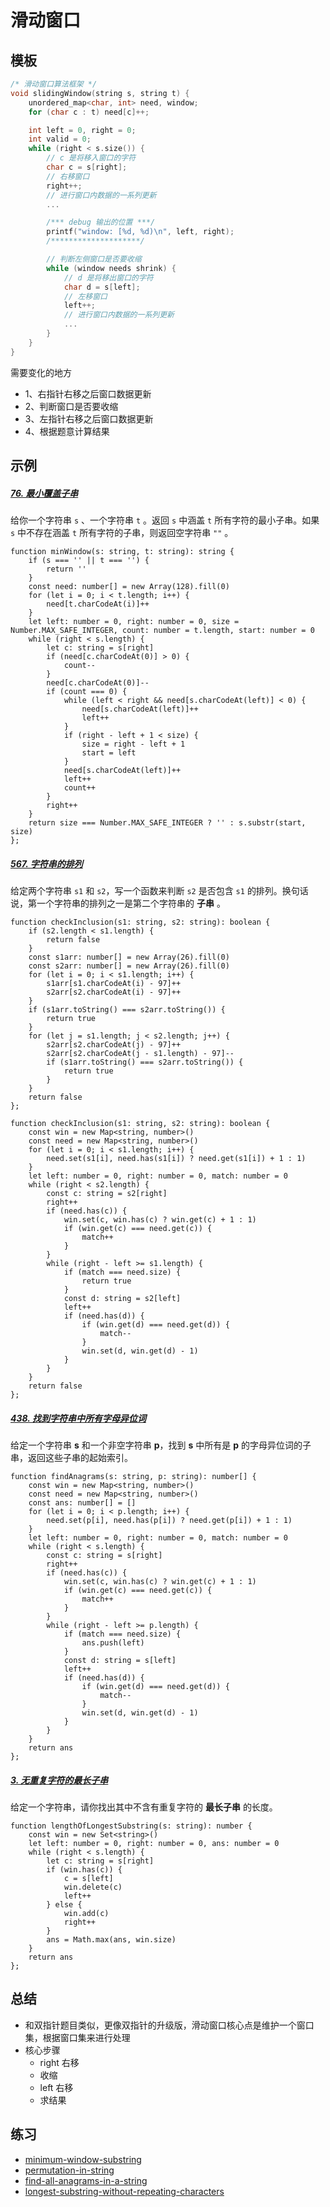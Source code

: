 # 滑动窗口

## 模板

```c++
/* 滑动窗口算法框架 */
void slidingWindow(string s, string t) {
    unordered_map<char, int> need, window;
    for (char c : t) need[c]++;

    int left = 0, right = 0;
    int valid = 0;
    while (right < s.size()) {
        // c 是将移入窗口的字符
        char c = s[right];
        // 右移窗口
        right++;
        // 进行窗口内数据的一系列更新
        ...

        /*** debug 输出的位置 ***/
        printf("window: [%d, %d)\n", left, right);
        /********************/

        // 判断左侧窗口是否要收缩
        while (window needs shrink) {
            // d 是将移出窗口的字符
            char d = s[left];
            // 左移窗口
            left++;
            // 进行窗口内数据的一系列更新
            ...
        }
    }
}
```

需要变化的地方

- 1、右指针右移之后窗口数据更新
- 2、判断窗口是否要收缩
- 3、左指针右移之后窗口数据更新
- 4、根据题意计算结果

## 示例

##### [76. 最小覆盖子串](https://leetcode-cn.com/problems/minimum-window-substring/)

给你一个字符串 `s` 、一个字符串 `t` 。返回 `s` 中涵盖 `t` 所有字符的最小子串。如果 `s` 中不存在涵盖 `t` 所有字符的子串，则返回空字符串 `""` 。

```tsx
function minWindow(s: string, t: string): string {
    if (s === '' || t === '') {
        return ''
    }
    const need: number[] = new Array(128).fill(0)
    for (let i = 0; i < t.length; i++) {
        need[t.charCodeAt(i)]++
    }
    let left: number = 0, right: number = 0, size = Number.MAX_SAFE_INTEGER, count: number = t.length, start: number = 0
    while (right < s.length) {
        let c: string = s[right]
        if (need[c.charCodeAt(0)] > 0) {
            count--
        }
        need[c.charCodeAt(0)]--
        if (count === 0) {
            while (left < right && need[s.charCodeAt(left)] < 0) {
                need[s.charCodeAt(left)]++
                left++
            }
            if (right - left + 1 < size) {
                size = right - left + 1
                start = left
            }
            need[s.charCodeAt(left)]++
            left++
            count++
        }
        right++
    }
    return size === Number.MAX_SAFE_INTEGER ? '' : s.substr(start, size)
};
```

##### [567. 字符串的排列](https://leetcode-cn.com/problems/permutation-in-string/)

给定两个字符串 `s1` 和 `s2`，写一个函数来判断 `s2` 是否包含 `s1` 的排列。换句话说，第一个字符串的排列之一是第二个字符串的 **子串** 。

```tsx
function checkInclusion(s1: string, s2: string): boolean {
    if (s2.length < s1.length) {
        return false
    }
    const s1arr: number[] = new Array(26).fill(0)
    const s2arr: number[] = new Array(26).fill(0)
    for (let i = 0; i < s1.length; i++) {
        s1arr[s1.charCodeAt(i) - 97]++
        s2arr[s2.charCodeAt(i) - 97]++
    }
    if (s1arr.toString() === s2arr.toString()) {
        return true
    }
    for (let j = s1.length; j < s2.length; j++) {
        s2arr[s2.charCodeAt(j) - 97]++
        s2arr[s2.charCodeAt(j - s1.length) - 97]--
        if (s1arr.toString() === s2arr.toString()) {
            return true
        }
    }
    return false
};
```

```tsx
function checkInclusion(s1: string, s2: string): boolean {
    const win = new Map<string, number>()
    const need = new Map<string, number>()
    for (let i = 0; i < s1.length; i++) {
        need.set(s1[i], need.has(s1[i]) ? need.get(s1[i]) + 1 : 1)
    }
    let left: number = 0, right: number = 0, match: number = 0
    while (right < s2.length) {
        const c: string = s2[right]
        right++
        if (need.has(c)) {
            win.set(c, win.has(c) ? win.get(c) + 1 : 1)
            if (win.get(c) === need.get(c)) {
                match++
            }
        }
        while (right - left >= s1.length) {
            if (match === need.size) {
                return true
            }
            const d: string = s2[left]
            left++
            if (need.has(d)) {
                if (win.get(d) === need.get(d)) {
                    match--
                }
                win.set(d, win.get(d) - 1)
            }
        }
    }
    return false
};
```

##### [438. 找到字符串中所有字母异位词](https://leetcode-cn.com/problems/find-all-anagrams-in-a-string/)

给定一个字符串 **s** 和一个非空字符串 **p**，找到 **s** 中所有是 **p** 的字母异位词的子串，返回这些子串的起始索引。

```tsx
function findAnagrams(s: string, p: string): number[] {
    const win = new Map<string, number>()
    const need = new Map<string, number>()
    const ans: number[] = []
    for (let i = 0; i < p.length; i++) {
        need.set(p[i], need.has(p[i]) ? need.get(p[i]) + 1 : 1)
    }
    let left: number = 0, right: number = 0, match: number = 0
    while (right < s.length) {
        const c: string = s[right]
        right++
        if (need.has(c)) {
            win.set(c, win.has(c) ? win.get(c) + 1 : 1)
            if (win.get(c) === need.get(c)) {
                match++
            }
        }
        while (right - left >= p.length) {
            if (match === need.size) {
                ans.push(left)
            }
            const d: string = s[left]
            left++
            if (need.has(d)) {
                if (win.get(d) === need.get(d)) {
                    match--
                }
                win.set(d, win.get(d) - 1)
            }
        }
    }
    return ans
};
```

##### [3. 无重复字符的最长子串](https://leetcode-cn.com/problems/longest-substring-without-repeating-characters/)

给定一个字符串，请你找出其中不含有重复字符的 **最长子串** 的长度。

```tsx
function lengthOfLongestSubstring(s: string): number {
    const win = new Set<string>()
    let left: number = 0, right: number = 0, ans: number = 0
    while (right < s.length) {
        let c: string = s[right]
        if (win.has(c)) {
            c = s[left]
            win.delete(c)
            left++
        } else {
            win.add(c)
            right++
        }
        ans = Math.max(ans, win.size)
    }
    return ans
};
```

## 总结

- 和双指针题目类似，更像双指针的升级版，滑动窗口核心点是维护一个窗口集，根据窗口集来进行处理
- 核心步骤
  - right 右移
  - 收缩
  - left 右移
  - 求结果

## 练习

-  [minimum-window-substring](https://leetcode-cn.com/problems/minimum-window-substring/)
-  [permutation-in-string](https://leetcode-cn.com/problems/permutation-in-string/)
-  [find-all-anagrams-in-a-string](https://leetcode-cn.com/problems/find-all-anagrams-in-a-string/)
-  [longest-substring-without-repeating-characters](https://leetcode-cn.com/problems/longest-substring-without-repeating-characters/)
